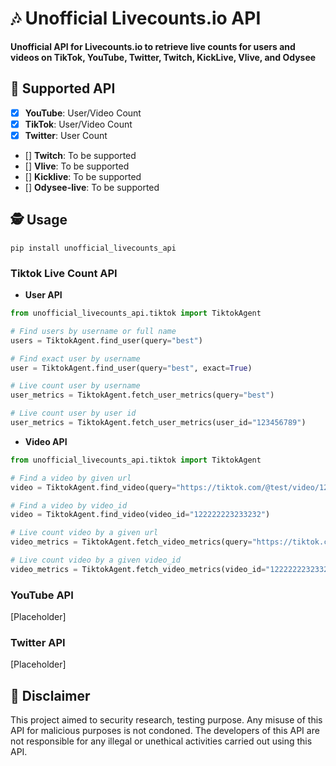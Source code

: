 # 🎶 Unofficial Livecounts.io API

**Unofficial API for Livecounts.io to retrieve live counts for users and videos on TikTok, YouTube, Twitter, Twitch, KickLive, Vlive, and Odysee**

## 📝 Supported API

- [x] **YouTube**: User/Video Count
- [x] **TikTok**: User/Video Count
- [x] **Twitter**: User Count
- [] **Twitch**: To be supported
- [] **Vlive**: To be supported
- [] **Kicklive**: To be supported
- [] **Odysee-live**: To be supported

## 🕵️ Usage

```shell
pip install unofficial_livecounts_api
```

### Tiktok Live Count API

- **User API**

```python
from unofficial_livecounts_api.tiktok import TiktokAgent

# Find users by username or full name
users = TiktokAgent.find_user(query="best")

# Find exact user by username
user = TiktokAgent.find_user(query="best", exact=True)

# Live count user by username
user_metrics = TiktokAgent.fetch_user_metrics(query="best")

# Live count user by user id
user_metrics = TiktokAgent.fetch_user_metrics(user_id="123456789")
```

- **Video API**

```python
from unofficial_livecounts_api.tiktok import TiktokAgent

# Find a video by given url
video = TiktokAgent.find_video(query="https://tiktok.com/@test/video/122222223233232?test1=value1")

# Find a video by video_id
video = TiktokAgent.find_video(video_id="122222223233232")

# Live count video by a given url
video_metrics = TiktokAgent.fetch_video_metrics(query="https://tiktok.com/@test/video/122222223233232?test1=value1")

# Live count video by a given video_id
video_metrics = TiktokAgent.fetch_video_metrics(video_id="122222223233232")
```

### YouTube API

[Placeholder]

### Twitter API

[Placeholder]

## 📛 Disclaimer

This project aimed to security research, testing purpose. Any misuse of this API for malicious purposes is not condoned.
The developers of this API are not responsible for any illegal or unethical activities carried out using this API.
